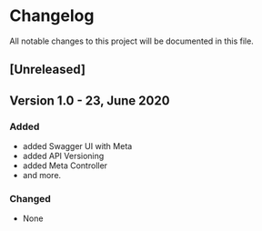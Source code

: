 # Changelog

All notable changes to this project will be documented in this file.

## [Unreleased]

## Version 1.0 - 23, June 2020

### Added
- added Swagger UI with Meta
- added API Versioning
- added Meta Controller
- and more.

### Changed
- None